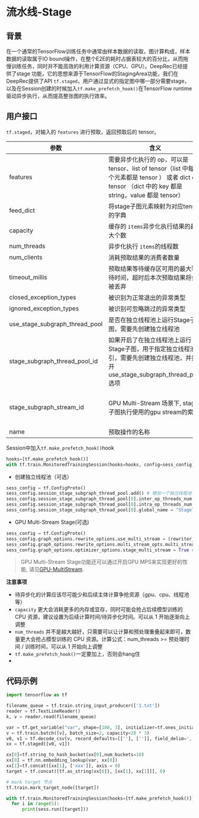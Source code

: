 # 流水线-Stage

## 背景

在一个通常的TensorFlow训练任务中通常由样本数据的读取，图计算构成，样本数据的读取属于IO bound操作，在整个E2E的耗时占据表较大的百分比，从而拖慢训练任务，同时并不能高效的利用计算资源（CPU、GPU）。DeepRec已经提供了stage 功能，它的思想来源于TensorFlow的StagingArea功能，我们在DeepRec提供了API `tf.staged`，用户通过显式的指定图中哪一部分需要stage，以及在Session创建的时候加入`tf.make_prefetch_hook()`在TensorFlow runtime驱动异步执行，从而提高整张图的执行效率。

## 用户接口

`tf.staged`，对输入的 `features` 进行预取，返回预取后的 tensor。

| 参数                            | 含义                                                                                                                                        | 默认                                                                     |
| ------------------------------ | ------------------------------------------------------------------------------------------------------------------------------------------ | ------------------------------------------------------------------------ |
| features                       | 需要异步化执行的 op，可以是 tensor、list of tensor（list 中每一个元素都是 tensor ） 或者 dict of tensor （dict 中的 key 都是 string，value 都是 tensor）| 必选参数                                                                  |
| feed_dict                      | 将stage子图元素映射为对应tensor的字典                                                                                                           | {}                                                                      |
| capacity                       | 缓存的 `items`异步化执行结果的最大个数                                                                                                           | 1                                                                       |
| num_threads                    | 异步化执行 `items`的线程数                                                                                                                     | 1                                                                       |
| num_clients                    | 消耗预取结果的消费者数量                                                                                                                        | 1                                                                       |
| timeout_millis                 | 预取结果等待缓存区可用的最大等待时间，超时后本次预取结果将会被丢弃                                                                                      | 300000 ms                                                               |
| closed_exception_types         | 被识别为正常退出的异常类型                                                                                                                      | (`tf.errors.OUT_OF_RANGE`,)                                              |
| ignored_exception_types        | 被识别可忽略跳过的异常类型                                                                                                                      | ()                                                                       |
| use_stage_subgraph_thread_pool | 是否在独立线程池上运行Stage子图，需要先创建独立线程池                                                                                               | False(若为True则必须先创建独立线程池)                                         |
| stage_subgraph_thread_pool_id  | 如果开启了在独立线程池上运行Stage子图，用于指定独立线程池索引，需要先创建独立线程池，并打开use_stage_subgraph_thread_pool选项                               | 0，索引范围为[0, 创建的独立线程池数量-1]                                       |
| stage_subgraph_stream_id       | GPU Multi-Stream 场景下, stage子图执行使用的gpu stream的索引                                                                                    | 0 (0表示stage子图共享计算主图使用的gpu stream, 索引范围为[0, gpu stream总数-1]) |
| name                           | 预取操作的名称                                                                                                                                | None (表示自动生成)                                                        |

Session中加入`tf.make_prefetch_hook()`hook

```python
hooks=[tf.make_prefetch_hook()]
with tf.train.MonitoredTrainingSession(hooks=hooks, config=sess_config) as sess:
```

- 创建独立线程池（可选）

```python
sess_config = tf.ConfigProto()
sess_config.session_stage_subgraph_thread_pool.add() # 增加一个独立线程池
sess_config.session_stage_subgraph_thread_pool[0].inter_op_threads_num = 8 # 独立线程池中inter线程数量
sess_config.session_stage_subgraph_thread_pool[0].intra_op_threads_num = 8 # 独立线程池中intra线程数量
sess_config.session_stage_subgraph_thread_pool[0].global_name = "StageThreadPool_1" # 独立线程池名称
```

- GPU Multi-Stream Stage(可选)
```python
sess_config = tf.ConfigProto()
sess_config.graph_options.rewrite_options.use_multi_stream = (rewriter_config_pb2.RewriterConfig.ON) # 开启GPU Multi-Stream功能
sess_config.graph_options.rewrite_options.multi_stream_opts.multi_stream_num = 2 # 设定可用的stream数量, 其中0号stream提供给计算主图使用
sess_config.graph_options.optimizer_options.stage_multi_stream = True # 开启GPU Multi-Stream Stage
```
> GPU Multi-Stream Stage功能还可以通过开启GPU MPS来实现更好的性能, 请见[GPU-MultiStream](./GPU-MultiStream.md).

**注意事项**

- 待异步化的计算应该尽可能少和后续主体计算争抢资源（gpu、cpu、线程池等）
- `capacity` 更大会消耗更多的内存或显存，同时可能会抢占后续模型训练的 CPU 资源，建议设置为后续计算时间/待异步化时间。可以从 1 开始逐渐向上调整
- `num_threads` 并不是越大越好，只需要可以让计算和预处理重叠起来即可，数量更大会抢占模型训练的 CPU 资源。计算公式：num_threads >= 预处理时间 / 训练时间，可以从 1 开始向上调整
- `tf.make_prefetch_hook()`一定要加上，否则会hang住
- 

## 代码示例

```python
import tensorflow as tf

filename_queue = tf.train.string_input_producer(['1.txt'])
reader = tf.TextLineReader()
k, v = reader.read(filename_queue)

var = tf.get_variable("var", shape=[100, 3], initializer=tf.ones_initializer())
v = tf.train.batch([v], batch_size=2, capacity=20 * 3)
v0, v1 = tf.decode_csv(v, record_defaults=[[''], ['']], field_delim=',')
xx = tf.staged([v0, v1])

xx[0]=tf.string_to_hash_bucket(xx[0],num_buckets=10)
xx[0] = tf.nn.embedding_lookup(var, xx[0])
xx[1]=tf.concat([xx[1], ['xxx']], axis = 0)
target = tf.concat([tf.as_string(xx[0]), [xx[1], xx[1]]], 0)

# mark target 节点
tf.train.mark_target_node([target])

with tf.train.MonitoredTrainingSession(hooks=[tf.make_prefetch_hook()]) as sess:
  for i in range(5):
      print(sess.run([target]))
```

